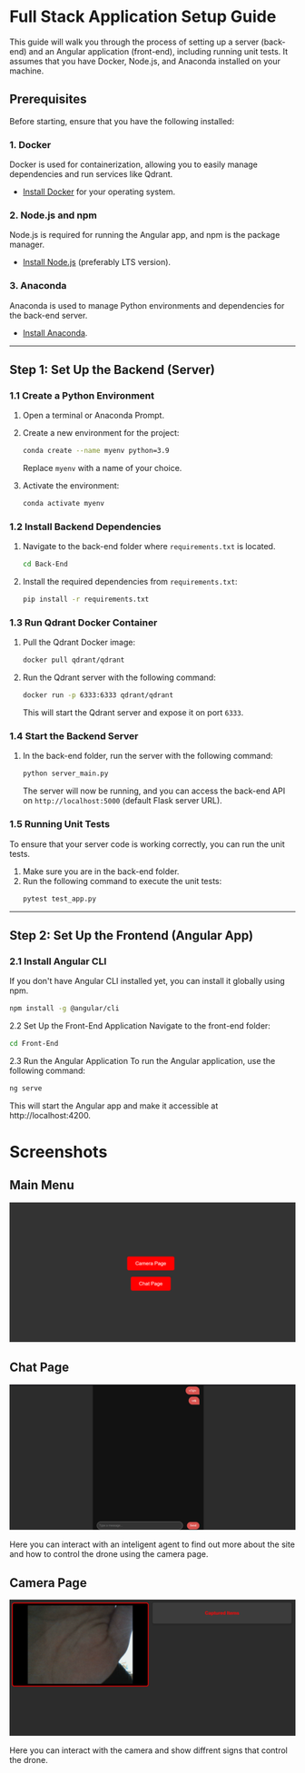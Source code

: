 # Full Stack Application Setup Guide

This guide will walk you through the process of setting up a server (back-end) and an Angular application (front-end), including running unit tests. It assumes that you have Docker, Node.js, and Anaconda installed on your machine. 

## Prerequisites

Before starting, ensure that you have the following installed:

### 1. Docker
Docker is used for containerization, allowing you to easily manage dependencies and run services like Qdrant.

- [Install Docker](https://docs.docker.com/get-docker/) for your operating system.

### 2. Node.js and npm
Node.js is required for running the Angular app, and npm is the package manager.

- [Install Node.js](https://nodejs.org/) (preferably LTS version).

### 3. Anaconda
Anaconda is used to manage Python environments and dependencies for the back-end server.

- [Install Anaconda](https://www.anaconda.com/products/individual).

---

## Step 1: Set Up the Backend (Server)

### 1.1 Create a Python Environment
1. Open a terminal or Anaconda Prompt.
2. Create a new environment for the project:
    ```bash
    conda create --name myenv python=3.9
    ```
    Replace `myenv` with a name of your choice.
    
3. Activate the environment:
    ```bash
    conda activate myenv
    ```

### 1.2 Install Backend Dependencies
1. Navigate to the back-end folder where `requirements.txt` is located.
    ```bash
    cd Back-End
    ```

2. Install the required dependencies from `requirements.txt`:
    ```bash
    pip install -r requirements.txt
    ```

### 1.3 Run Qdrant Docker Container
1. Pull the Qdrant Docker image:
    ```bash
    docker pull qdrant/qdrant
    ```

2. Run the Qdrant server with the following command:
    ```bash
    docker run -p 6333:6333 qdrant/qdrant
    ```
    This will start the Qdrant server and expose it on port `6333`.

### 1.4 Start the Backend Server
1. In the back-end folder, run the server with the following command:
    ```bash
    python server_main.py
    ```

    The server will now be running, and you can access the back-end API on `http://localhost:5000` (default Flask server URL).

### 1.5 Running Unit Tests
To ensure that your server code is working correctly, you can run the unit tests.

1. Make sure you are in the back-end folder.
2. Run the following command to execute the unit tests:
    ```bash
    pytest test_app.py
    ```

---

## Step 2: Set Up the Frontend (Angular App)

### 2.1 Install Angular CLI
If you don't have Angular CLI installed yet, you can install it globally using npm.

```bash
npm install -g @angular/cli
```
2.2 Set Up the Front-End Application
Navigate to the front-end folder:

```bash
cd Front-End
```

2.3 Run the Angular Application
To run the Angular application, use the following command:

```bash
ng serve
```
This will start the Angular app and make it accessible at http://localhost:4200.

# Screenshots

## Main Menu
![HomeScreen](imgs/main_menu.png)

## Chat Page
![ChatPage](imgs/chat_page.png)

Here you can interact with an inteligent agent to find out more about the site and how to control the drone using the camera page.

## Camera Page
![CameraPage](imgs/camera_page.png)

Here you can interact with the camera and show diffrent signs that control the drone.

